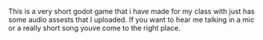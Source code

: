 This is a very short godot game that i have made for my class with just has some audio assests that I uploaded. If you want to hear me talking in a mic or a really short song youve come to the right place.
